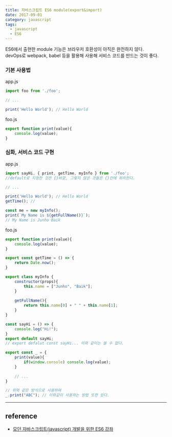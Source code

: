 ```yaml
---
title: 자바스크립트 ES6 module(export&import)
date: 2017-09-01
category: javascript
tags: 
  - javascript
  - ES6
---
```


ES6에서 출현한 module 기능은 브라우저 호환성이 아직은 완전하지 않다.  
devOps로 webpack, babel 등을 활용해 사용해 서비스 코드를 만드는 것이 좋다.



### 기본 사용법

app.js

```javascript
import foo from './foo';

// ...

print('Hello World'); // Hello World
```

foo.js

```javascript
export function print(value){
    console.log(value);
}
```





### 심화, 서비스 코드 구현

app.js

```javascript
import sayHi, { print, getTime, myInfo } from './foo';
//default로 지정한 것은 {}바깥, 그렇지 않은 것들은 {}안에 위치한다.

// ...

print('Hello World'); // Hello World
getTime(); // 

const me = new myInfo();
print(`My Name is ${getFullName()}`);
// My Name is Junho Baik
```

foo.js

```javascript
export function print(value){
    console.log(value);
}

export const getTime = () => {
    return Date.now();
}

export class myInfo {
    constructor(props){
        this.name = ["Junho", "Baik"];
    }
  
    getFullName(){
        return this.name[0] + " " + this.name[1];
    }
}

const sayHi = () => {
    console.log("Hi!");
}
export default sayHi;
// export defalut const sayHi... 이와 같이는 쓸 수 없다.
```




```javascript
export const _ = {
    print(value){
        if(window.console) console.log(value);
    }
  	
  	// ...
}

// 위와 같은 방식으로 사용하여
_.print("ABC"); // 이와같이 사용하는 방법 또한 있다.
```



---

## reference

- [모던 자바스크립트(javascript) 개발을 위한 ES6 강좌](https://www.inflearn.com/course/es6-%ea%b0%95%ec%a2%8c-%ec%9e%90%eb%b0%94%ec%8a%a4%ed%81%ac%eb%a6%bd%ed%8a%b8/)
